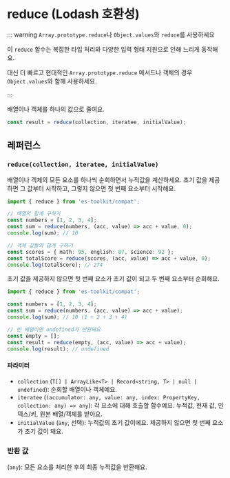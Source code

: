 # reduce (Lodash 호환성)

::: warning `Array.prototype.reduce`나 `Object.values`와 `reduce`를 사용하세요

이 `reduce` 함수는 복잡한 타입 처리와 다양한 입력 형태 지원으로 인해 느리게 동작해요.

대신 더 빠르고 현대적인 `Array.prototype.reduce` 메서드나 객체의 경우 `Object.values`와 함께 사용하세요.

:::

배열이나 객체를 하나의 값으로 줄여요.

```typescript
const result = reduce(collection, iteratee, initialValue);
```

## 레퍼런스

### `reduce(collection, iteratee, initialValue)`

배열이나 객체의 모든 요소를 하나씩 순회하면서 누적값을 계산하세요. 초기 값을 제공하면 그 값부터 시작하고, 그렇지 않으면 첫 번째 요소부터 시작해요.

```typescript
import { reduce } from 'es-toolkit/compat';

// 배열의 합계 구하기
const numbers = [1, 2, 3, 4];
const sum = reduce(numbers, (acc, value) => acc + value, 0);
console.log(sum); // 10

// 객체 값들의 합계 구하기
const scores = { math: 95, english: 87, science: 92 };
const totalScore = reduce(scores, (acc, value) => acc + value, 0);
console.log(totalScore); // 274
```

초기 값을 제공하지 않으면 첫 번째 요소가 초기 값이 되고 두 번째 요소부터 순회해요.

```typescript
import { reduce } from 'es-toolkit/compat';

const numbers = [1, 2, 3, 4];
const sum = reduce(numbers, (acc, value) => acc + value);
console.log(sum); // 10 (1 + 2 + 3 + 4)

// 빈 배열이면 undefined가 반환돼요
const empty = [];
const result = reduce(empty, (acc, value) => acc + value);
console.log(result); // undefined
```

#### 파라미터

- `collection` (`T[] | ArrayLike<T> | Record<string, T> | null | undefined`): 순회할 배열이나 객체예요.
- `iteratee` (`(accumulator: any, value: any, index: PropertyKey, collection: any) => any`): 각 요소에 대해 호출할 함수예요. 누적값, 현재 값, 인덱스/키, 원본 배열/객체를 받아요.
- `initialValue` (`any`, 선택): 누적값의 초기 값이에요. 제공하지 않으면 첫 번째 요소가 초기 값이 돼요.

### 반환 값

(`any`): 모든 요소를 처리한 후의 최종 누적값을 반환해요.
